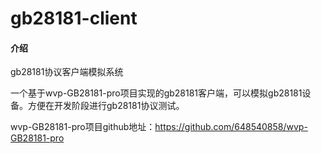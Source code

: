# gb28181-client

#### 介绍
gb28181协议客户端模拟系统

一个基于wvp-GB28181-pro项目实现的gb28181客户端，可以模拟gb28181设备。方便在开发阶段进行gb28181协议测试。

wvp-GB28181-pro项目github地址：https://github.com/648540858/wvp-GB28181-pro
